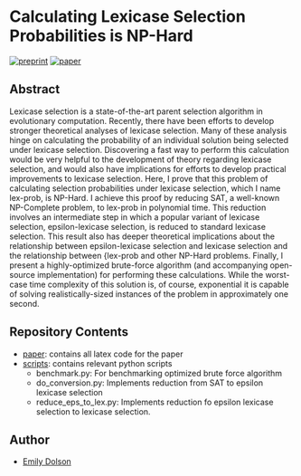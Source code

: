 # Calculating Lexicase Selection Probabilities is NP-Hard

[![preprint](https://img.shields.io/badge/preprint-arXiv:2301.06724-brightgreen)](https://arxiv.org/abs/2301.06724)
[![paper](https://img.shields.io/badge/published%20in-GECCO%2023-yellow)]()
<!-- [![DOI](https://zenodo.org/badge/DOI/10.5281/zenodo.5456710.svg)](https://doi.org/10.5281/zenodo.5456710) -->


## Abstract

Lexicase selection is a state-of-the-art parent selection algorithm in evolutionary computation.
Recently, there have been efforts to develop stronger theoretical analyses of lexicase selection.
Many of these analysis hinge on calculating the probability of an individual solution being selected under lexicase selection. Discovering a fast way to perform this calculation would be very helpful to the development of theory regarding lexicase selection, and  would also have implications for efforts to develop practical improvements to lexicase selection. Here, I prove that this problem of calculating selection probabilities under lexicase selection, which I name lex-prob, is NP-Hard. I achieve this proof by reducing SAT, a well-known NP-Complete problem, to lex-prob in polynomial time. This reduction involves an intermediate step in which a popular variant of lexicase selection, epsilon-lexicase selection, is reduced to standard lexicase selection. This result also has deeper theoretical implications about the relationship between epsilon-lexicase selection and lexicase selection and the relationship between {lex-prob and other NP-Hard problems. Finally, I present a highly-optimized brute-force algorithm (and accompanying open-source implementation) for performing these calculations. While the worst-case time complexity of this solution is, of course, exponential it is capable of solving realistically-sized instances of the problem in approximately one second.

## Repository Contents

- [paper](/paper): contains all latex code for the paper
- [scripts](/scripts): contains relevant python scripts
  - benchmark.py: For benchmarking optimized brute force algorithm
  - do_conversion.py: Implements reduction from SAT to epsilon lexicase selection
  - reduce_eps_to_lex.py: Implements reduction fo epsilon lexicase selection to lexicase selection.

## Author

- [Emily Dolson](https://emilyldolson.com)